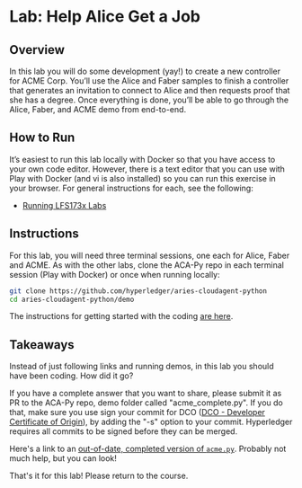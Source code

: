 # Lab: Help Alice Get a Job

## Overview

In this lab you will do some development (yay!) to create a new controller for ACME Corp. You’ll use the Alice and Faber samples to finish a controller that generates an invitation to connect to Alice and then requests proof that she has a degree. Once everything is done, you’ll be able to go through the Alice, Faber, and ACME demo from end-to-end.

## How to Run

It’s easiest to run this lab locally with Docker so that you have access to your own code editor. However, there is a text editor that you can use with Play with Docker (and vi is also installed) so you can run this exercise in your browser. For general instructions for each, see the following:

* [Running LFS173x Labs](RunningLabs.md)

## Instructions

For this lab, you will need three terminal sessions, one each for Alice, Faber and ACME. As with the other labs, clone the ACA-Py repo in each terminal session (Play with Docker) or once when running locally:

``` bash
git clone https://github.com/hyperledger/aries-cloudagent-python
cd aries-cloudagent-python/demo

```

The instructions for getting started with the coding [are here](https://github.com/hyperledger/aries-cloudagent-python/blob/main/demo/AcmeDemoWorkshop.md).

## Takeaways

Instead of just following links and running demos, in this lab you should have been coding. How did it go?

If you have a complete answer that you want to share, please submit it as PR to the
ACA-Py repo, demo folder called "acme_complete.py". If you do that, make sure you use sign your commit for DCO ([DCO - Developer Certificate of Origin](https://github.com/apps/dco)),
by adding the "-s" option to your commit. Hyperledger requires all commits to be signed before they can be merged.

Here's a link to an [out-of-date, completed version of `acme.py`](https://github.com/ianco/aries-cloudagent-python/blob/agent_workshop/demo/acme.py). Probably not much help, but you can look!

That's it for this lab! Please return to the course.
